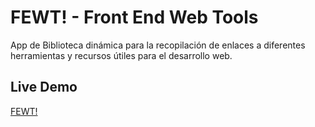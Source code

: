 # FEWT! - Front End Web Tools

App de Biblioteca dinámica para la recopilación de enlaces a diferentes herramientas y recursos útiles para el desarrollo web.

## Live Demo

[FEWT!](https://web-tools-app.web.app/)
